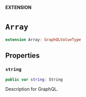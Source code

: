**EXTENSION**

# `Array`
```swift
extension Array: GraphQLValueType
```

## Properties
### `string`

```swift
public var string: String
```

Description for GraphQL.
